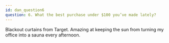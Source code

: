 ```yaml
---
id: dan_question6
question: 6. What the best purchase under $100 you’ve made lately?
---
```


Blackout curtains from Target. Amazing at keeping the sun from turning my office into a sauna every afternoon.
